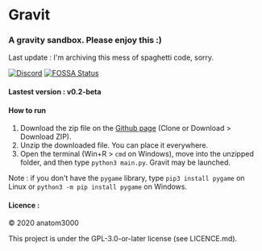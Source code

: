 # Gravit
### A gravity sandbox. Please enjoy this :)
Last update : I'm archiving this mess of spaghetti code, sorry. 

[![Discord](https://img.shields.io/discord/657510572119687169?color=green&label=Join%20our%20Discord%20server&logoColor=blue)](https://discord.gg/acXgbHf)
[![FOSSA Status](https://app.fossa.io/api/projects/git%2Bgithub.com%2Fanatom3000%2FGravit.svg?type=shield)](https://app.fossa.io/projects/git%2Bgithub.com%2Fanatom3000%2FGravit?ref=badge_shield)

#### Lastest version : v0.2-beta

#### How to run

1. Download the zip file on the [Github page](https://github.com/anatom3000/Gravit) (Clone or Download > Download ZIP).
2. Unzip the downloaded file. You can place it everywhere.
3. Open the terminal (Win+R > `cmd` on Windows), move into the unzipped folder, and then type `python3 main.py`. Gravit may be launched.

Note : if you don't have the `pygame` library, type `pip3 install pygame` on Linux or `python3 -m pip install pygame` on Windows.

#### Licence :

© 2020 anatom3000

This project is under the GPL-3.0-or-later license (see LICENCE.md). 
